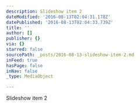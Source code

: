 ```yaml
---
description: Slideshow item 2
dateModified: '2016-08-13T02:04:31.178Z'
datePublished: '2016-08-13T02:04:33.739Z'
title: ''
author: []
publisher: {}
via: {}
starred: false
sourcePath: _posts/2016-08-13-slideshow-item-2.md
inFeed: true
hasPage: false
inNav: false
_type: MediaObject

---
```

Slideshow item 2